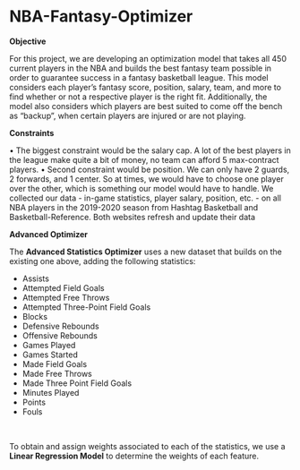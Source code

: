 # NBA-Fantasy-Optimizer

__Objective__

For this project, we are developing an optimization model that takes all 450 current players in the NBA and builds the best fantasy team possible in order to guarantee success in a fantasy basketball league. This model considers each player’s fantasy score, position, salary, team, and more to find whether or not a respective player is the right fit. Additionally, the model also considers which players are best suited to come off the bench as “backup”, when certain players are injured or are not playing.

__Constraints__

•	The biggest constraint would be the salary cap. A lot of the best players in the league make quite a bit of money, no team can afford 5 max-contract players.
•	Second constraint would be position. We can only have 2 guards, 2 forwards, and 1 center. So at times, we would have to choose one player over the other, which is something our model would have to handle.
We collected our data - in-game statistics, player salary, position, etc. - on all NBA players in the 2019-2020 season from Hashtag Basketball and Basketball-Reference. Both websites refresh and update their data 

__Advanced Optimizer__

The **Advanced Statistics Optimizer** uses a new dataset that builds on the existing one above, adding the following statistics:
- Assists
- Attempted Field Goals
- Attempted Free Throws
- Attempted Three-Point Field Goals
- Blocks
- Defensive Rebounds
- Offensive Rebounds
- Games Played
- Games Started
- Made Field Goals
- Made Free Throws
- Made Three Point Field Goals
- Minutes Played
- Points
- Fouls <br>
<br>

To obtain and assign weights associated to each of the statistics, we use a <b>Linear Regression Model</b> to determine the weights of each feature.
